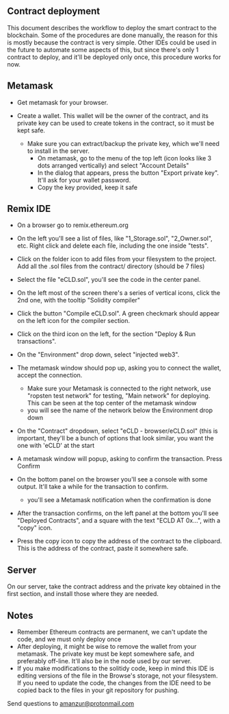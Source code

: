 Contract deployment
-------------------

This document describes the workflow to deploy the smart contract to the blockchain. Some of the procedures are done manually, the reason for this is mostly
because the contract is very simple. Other IDEs could be used in the future to automate some aspects of this, but since there's only 1 contract to deploy, and
it'll be deployed only once, this procedure works for now.


Metamask
--------
* Get metamask for your browser.

* Create a wallet. This wallet will be the owner of the contract, and its private key can be used to create tokens in the contract, so it must be kept safe.
  * Make sure you can extract/backup the private key, which we'll need to install in the server.
	* On metamask, go to the menu of the top left (icon looks like 3 dots arranged vertically) and select "Account Details"
	* In the dialog that appears, press the button "Export private key". It'll ask for your wallet password.
	* Copy the key provided, keep it safe


Remix IDE
---------

* On a browser go to remix.ethereum.org

* On the left you'll see a list of files, like "1_Storage.sol", "2_Owner.sol", etc. Right click and delete each file, including the one inside "tests".
* Click on the folder icon to add files from your filesystem to the project. Add all the .sol files from the contract/ directory (should be 7 files)
* Select the file "eCLD.sol", you'll see the code in the center panel.
* On the left most of the screen there's a series of vertical icons, click the 2nd one, with the tooltip "Solidity compiler"
* Click the button "Compile eCLD.sol". A green checkmark should appear on the left icon for the compiler section.
* Click on the third icon on the left, for the section "Deploy & Run transactions".
* On the "Environment" drop down, select "injected web3".
* The metamask window should pop up, asking you to connect the wallet, accept the connection.
  * Make sure your Metamask is connected to the right network, use "ropsten test network" for testing, "Main network" for deploying. This can be seen at the top center of the metamask window
  * you will see the name of the network below the Environment drop down
* On the "Contract" dropdown, select "eCLD - browser/eCLD.sol" (this is important, they'll be a bunch of options that look similar, you want the one with 'eCLD' at the start
* A metamask window will popup, asking to confirm the transaction. Press Confirm
* On the bottom panel on the browser you'll see a console with some output. It'll take a while for the transaction to confirm.
  * you'll see a Metamask notification when the confirmation is done
* After the transaction confirms, on the left panel at the bottom you'll see "Deployed Contracts", and a square with the text "ECLD AT 0x...", with a "copy" icon.
* Press the copy icon to copy the address of the contract to the clipboard. This is the address of the contract, paste it somewhere safe.

Server
------
On our server, take the contract address and the private key obtained in the first section, and install those where they are needed.


Notes
-----

* Remember Ethereum contracts are permanent, we can't update the code, and we must only deploy once
* After deploying, it might be wise to remove the wallet from your metamask. The private key must be kept somewhere safe, and preferably off-line. It'll also be in the node used by our server.
* If you make modifications to the solitidy code, keep in mind this IDE is editing versions of the file in the Browse's storage, not your filesystem. If you need to update the code, the changes from the IDE need to be copied back to the files in your git repository for pushing.

Send questions to amanzur@protonmail.com



